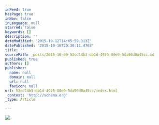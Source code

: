 ```yaml
---
inFeed: true
hasPage: true
inNav: false
inLanguage: null
starred: false
keywords: []
description: ''
dateModified: '2015-10-12T14:05:59.313Z'
datePublished: '2015-10-16T20:30:11.476Z'
title: ''
sourcePath: _posts/2015-10-09-52cd14b3-db1d-4975-80e0-5da90d0a45cc.md
published: true
authors: []
publisher:
  name: null
  domain: null
  url: null
  favicon: null
url: 52cd14b3-db1d-4975-80e0-5da90d0a45cc/index.html
_context: 'http://schema.org'
_type: Article

---
```

![](https://the-grid-user-content.s3-us-west-2.amazonaws.com/220d200c-bf2f-414d-a3b8-3f3a3c6c99e0.jpg)